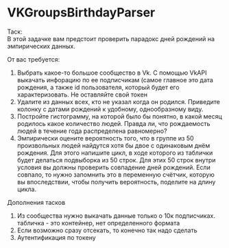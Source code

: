 # VKGroupsBirthdayParser

Таск:  
В этой задачке вам предстоит проверить парадокс дней рождений на эмпирических данных.

От вас требуется: 
1. Выбрать какое-то большое сообщество в Vk. С помощью VkAPI выкачать инфорацию по ее подписчикам (самое главное это дата рождения, а также id пользователя, который будет его характеризовать. Не оставляйте свой токен 
2. Удалите из данных всех, кто не указал когда он родился. Приведите колонку с датами рождений к удобному, однообразному виду. 
3. Постройте гистограмму, на которой было бы понятно, в какой месяц родилось какое количество людей. Правда ли, что рождаемость людей в течение года распределена равномерно? 
4. Эмпирически оцените вероятность того, что в группе из 50 произвольных людей найдутся хотя бы двое с одинаковым днём рождения. Для этого напишите цикл, в ходе которого из таблички будет делаться подвыборка из 50 строк. Для этих 50 строк внутри условия вы должны проверить совпадение дней рождений. Если совпало, то нужно запомнить это в переменную счётчик, которую вы впоследствии, чтобы получить вероятность, поделите на длину цикла. 

Дополнения тасков
1. Из сообщества нужно выкачать данные только о 10к подписчиках. табличка - это контейнер, нет определенного формата 
2. Если возможно сразу отсекать, то конечно так надо сделать 
3. Аутентификация по токену
